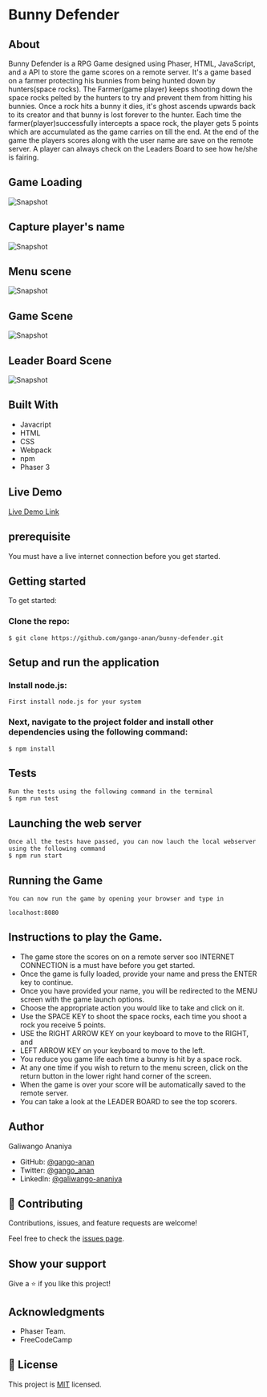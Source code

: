 # Bunny Defender
## About
Bunny Defender is a RPG Game designed using Phaser, HTML, JavaScript, and a API to store the game scores on a remote server. It's a game based on a farmer protecting his bunnies from being hunted down by hunters(space rocks). The Farmer(game player) keeps shooting down the space rocks pelted by the hunters to try and prevent them from hitting his bunnies. Once a rock hits a bunny it dies, it's ghost ascends upwards back to its creator and that bunny is lost forever to the hunter. Each time the farmer(player)successfully intercepts a space rock, the player gets 5 points which are accumulated as the game carries on till the end. 
At the end of the game the players scores along with the user name are save on the remote server.
A player can always check on the Leaders Board to see how he/she is fairing.

## Game Loading
![Snapshot](./snapshots/loading_.png)

## Capture player's name
![Snapshot](./snapshots/username.png)

## Menu scene
![Snapshot](./snapshots/menu.png)

## Game Scene
![Snapshot](./snapshots/game.png)

## Leader Board Scene
![Snapshot](./snapshots/leader_board.png)


## Built With

- Javacript
- HTML
- CSS
- Webpack
- npm
- Phaser 3

## Live Demo

[Live Demo Link]( )

## prerequisite
You must have a live internet connection before you get started.

## Getting started
To get started:

### Clone the repo: 
```
$ git clone https://github.com/gango-anan/bunny-defender.git

```

## Setup and run the application
### Install node.js:
```
First install node.js for your system
```
### Next, navigate to the project folder and install other dependencies using the following command:
```
$ npm install
```

## Tests 
```
Run the tests using the following command in the terminal
$ npm run test

```

## Launching the web server
```
Once all the tests have passed, you can now lauch the local webserver using the following command
$ npm run start

```

## Running the Game
```
You can now run the game by opening your browser and type in

localhost:8080

```

## Instructions to play the Game.
- The game store the scores on on a remote server soo INTERNET CONNECTION is a must have before you get started.
- Once the game is fully loaded, provide your name and press the ENTER key to continue.
- Once you have provided your name, you will be redirected to the MENU screen with the game launch options.
- Choose the appropriate action you would like to take and click on it.
- Use the SPACE KEY to shoot the space rocks, each time you shoot a rock you receive 5 points.
- USE the RIGHT ARROW KEY on your keyboard to move to the RIGHT, and
- LEFT ARROW KEY on your keyboard to move to the left.
- You reduce you game life each time a bunny is hit by a space rock.
- At any one time if you wish to return to the menu screen, click on the return button in the lower right hand corner of the screen.
- When the game is over your score will be automatically saved to the remote server.
- You can take a look at the LEADER BOARD to see the top scorers.


## Author

Galiwango Ananiya

- GitHub: [@gango-anan](https://github.com/gango-anan) 
- Twitter: [@gango_anan](https://twitter.com/gango_anan) 
- LinkedIn: [@galiwango-ananiya](https://www.linkedin.com/in/galiwango-ananiya-0800821b4/) 

## 🤝 Contributing

Contributions, issues, and feature requests are welcome!

Feel free to check the [issues page](https://github.com/gango-anan/bunny-defender/issues).

## Show your support

Give a ⭐️ if you like this project!

## Acknowledgments
- Phaser Team.
- FreeCodeCamp


## 📝 License

This project is [MIT](https://github.com/gango-anan/bunny-defender/blob/master/LICENSE) licensed.
